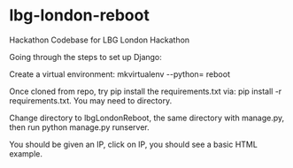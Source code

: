 # lbg-london-reboot
Hackathon Codebase for LBG London Hackathon

Going through the steps to set up Django:

Create a virtual environment: mkvirtualenv --python=<python-version> reboot

Once cloned from repo, try pip install the requirements.txt via: pip install -r requirements.txt. You may need to
directory.

Change directory to lbgLondonReboot, the same directory with manage.py, then run python manage.py runserver.

You should be given an IP, click on IP, you should see a basic HTML example.